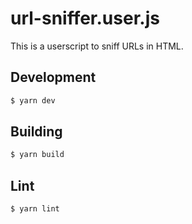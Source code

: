 # url-sniffer.user.js

This is a userscript to sniff URLs in HTML.

## Development

``` sh
$ yarn dev
```

## Building

```sh
$ yarn build
```

## Lint

``` sh
$ yarn lint
```
